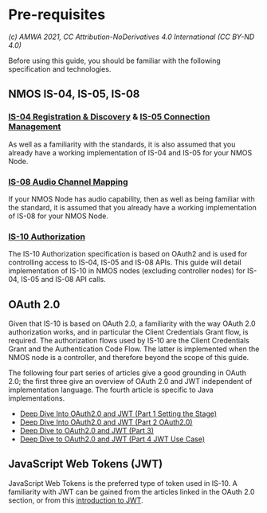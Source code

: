 
# Pre-requisites
_(c) AMWA 2021, CC Attribution-NoDerivatives 4.0 International (CC BY-ND 4.0)_

Before using this guide, you should be familiar with the following specification and technologies.
  
## NMOS IS-04, IS-05, IS-08
### [IS-04 Registration & Discovery](https://specs.amwa.tv/is-04/) & [IS-05 Connection Management](https://specs.amwa.tv/is-05/)
As well as a familiarity with the standards, it is also assumed that you already have a working implementation of IS-04 and IS-05 for your NMOS Node.
### [IS-08 Audio Channel Mapping](https://specs.amwa.tv/is-08/)
If your NMOS Node has audio capability, then as well as being familiar with the standard, it is assumed that you already have a working implementation of IS-08 for your NMOS Node.
### [IS-10 Authorization](https://specs.amwa.tv/is-10/) 
The IS-10 Authorization specification is based on OAuth2 and is used for controlling access to IS-04, IS-05 and IS-08 APIs.  This guide will detail implementation of IS-10 in NMOS nodes (excluding controller nodes) for IS-04, IS-05 and IS-08 API calls.
  
## OAuth 2.0
Given that IS-10 is based on OAuth 2.0, a familiarity with the way OAuth 2.0 authorization works, and in particular the Client Credentials Grant flow, is required.  The authorization flows used by IS-10 are the Client Credentials Grant and the Authentication Code Flow. The latter is implemented when the NMOS node is a controller, and therefore beyond the scope of this guide.

The following four part series of articles give a good grounding in OAuth 2.0; the first three give an overview of OAuth 2.0 and JWT independent of implementation language. The fourth article is specific to Java implementations.

 - [Deep Dive Into OAuth2.0 and JWT (Part 1 Setting the
   Stage)](https://dzone.com/articles/deep-dive-to-oauth20-amp-jwt-part-1-setting-the-st
   "https://dzone.com/articles/deep-dive-to-oauth20-amp-jwt-part-1-setting-the-st")
  - [Deep Dive Into OAuth2.0 and JWT (Part 2
   OAuth2.0)](https://dzone.com/articles/deep-dive-to-oauth20-amp-jwt-part-2-oauth20)
   - [Deep Dive to OAuth2.0 and JWT (Part
   3)](https://dzone.com/articles/deep-dive-to-oauth20-amp-jwt-part-3-jwt)
   - [Deep Dive to OAuth2.0 and JWT (Part 4 JWT Use
   Case)](https://dzone.com/articles/what-is-zuul)

## JavaScript Web Tokens (JWT)
JavaScript Web Tokens is the preferred type of token used in IS-10.  A familiarity with JWT can be gained from the articles linked in the OAuth 2.0 section, or from this [introduction to JWT](https://jwt.io/introduction). 
<!--stackedit_data:
eyJkaXNjdXNzaW9ucyI6eyI4RHZTV3F1cGNMNldLTFNPIjp7In
N0YXJ0IjoyMDAsImVuZCI6MjI3LCJ0ZXh0IjoiIyMjIE5NT1Mg
SVMtMDQsIElTLTA1LCBJUy0wOCJ9fSwiY29tbWVudHMiOnsiWE
hhYUlyekp0dGtrMFlOUiI6eyJkaXNjdXNzaW9uSWQiOiI4RHZT
V3F1cGNMNldLTFNPIiwic3ViIjoiZ2g6NjQ0MTAxMTkiLCJ0ZX
h0IjoiSVMtMDc/IiwiY3JlYXRlZCI6MTYxMjg2ODUwMDA1MH19
LCJoaXN0b3J5IjpbLTM1MjI3ODIwNl19
-->
